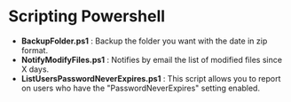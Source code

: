# Scripting Powershell
* **BackupFolder.ps1** : Backup the folder you want with the date in zip format.
* **NotifyModifyFiles.ps1** : Notifies by email the list of modified files since X days.
* **ListUsersPasswordNeverExpires.ps1** : This script allows you to report on users who have the "PasswordNeverExpires" setting enabled.
